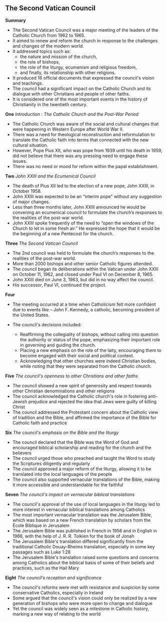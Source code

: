 ## The Second Vatican Council

**Summary**

- The Second Vatican Council was a major meeting of the leaders of the Catholic Church from 1962 to 1965.
- It aimed to renew and reform the church in response to the challenges and changes of the modern world.
- It addressed topics such as:
  - the nature and mission of the church,
  - the role of bishops,
  - the role of the liturgy, ecumenism and religious freedom,
  - and finally, its relationship with other religions.
- It produced 16 official documents that expressed the council's vision and teachings.
- The council had a significant impact on the Catholic Church and its dialogue with other Christians and people of other faiths.
- It is considered one of the most important events in the history of Christianity in the twentieth century.

**One** _Introduction_ : _The Catholic Church and the Post-War Period_

- The Catholic Church was aware of the social and cultural changes that were happening in Western Europe after World War II.
- There was a need for theological reconstruction and reformulation to translate the Catholic faith into terms that connected with the new cultural situation.
- However, Pope Pius XII, who was pope from 1939 until his death in 1959, did not believe that there was any pressing need to engage these issues.
- There was no need or mood for reform within the papal establishment.

**Two** _John XXIII and the Ecumenical Council_

- The death of Pius XII led to the election of a new pope, John XXIII, in October 1958.
- John XXIII was expected to be an “interim pope” without any suggestion of major changes.
- Less than three months later, John XXIII announced he would be convening an ecumenical council to formulate the church’s responses to the realities of the post-war world.
- John XXIII spoke frequently of the need to “open the windows of the Church to let in some fresh air.” He expressed the hope that it would be the beginning of a new Pentecost for the church.

**Three** _The Second Vatican Council_

- The 2nd council was held to formulate the church’s responses to the realities of the post-war world.
- More than 2000 bishops and other senior Catholic figures attended.
- The council began its deliberations within the Vatican under John XXIII on October 11, 1962, and closed under Paul VI on December 8, 1965.
- John XXIII died on June 3, 1963, but did in no way affect the council.
- His successor, Paul VI, continued the project.

**Four**

- The meeting occurred at a time when Catholicism felt more confident due to events like – John F. Kennedy, a catholic, becoming president of the United States.

- The council's decisions included:
  - Reaffirming the collegiality of bishops, without calling into question the authority or status of the pope, emphasizing their important role in governing and guiding the church.
  - Placing a new emphasis on the role of the laity, encouraging them to become engaged with their social and political context.
  - Acknowledging that other churches were indeed Christian bodies, while noting that they were separated from the Catholic church.

**Five** _The council's openness to other Christians and other faiths_

- The council showed a new spirit of generosity and respect towards other Christian denominations and other religions
- The council acknowledged the Catholic church's role in fostering anti-Jewish prejudice and rejected the idea that Jews were guilty of killing Christ
- The council addressed the Protestant concern about the Catholic view of tradition and the Bible, and affirmed the importance of the Bible for Catholic faith and practice

**Six** _The council's emphasis on the Bible and the liturgy_

- The council declared that the Bible was the Word of God and encouraged biblical scholarship and reading for the church and the believers
- The council urged those who preached and taught the Word to study the Scriptures diligently and regularly
- The council approved a major reform of the liturgy, allowing it to be translated into the local languages of the people
- The council also supported vernacular translations of the Bible, making it more accessible and understandable for the faithful

**Seven** _The council's impact on vernacular biblical translations_

- The council's approval of the use of local languages in the liturgy led to more interest in vernacular biblical translations among Catholics
- The most important vernacular translation was the Jerusalem Bible, which was based on a new French translation by scholars from the École Biblique in Jerusalem
- The Jerusalem Bible was published in French in 1956 and in English in 1966, with the help of J. R. R. Tolkien for the book of Jonah
- The Jerusalem Bible's translation differed significantly from the traditional Catholic Douay-Rheims translation, especially in some key passages such as Luke 1:28
- The Jerusalem Bible's translation raised some questions and concerns among Catholics about the biblical basis of some of their beliefs and practices, such as the Hail Mary

**Eight** _The council's reception and significance_

- The council's reforms were met with resistance and suspicion by some conservative Catholics, especially in Ireland
- Some argued that the council's vision could only be realized by a new generation of bishops who were more open to change and dialogue
- Yet the council was widely seen as a milestone in Catholic history, marking a new way of relating to the world
